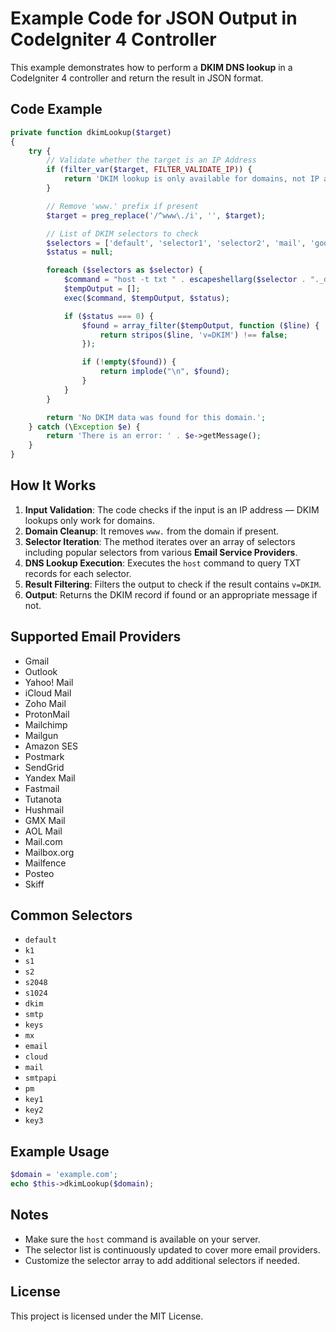 # Example Code for JSON Output in CodeIgniter 4 Controller

This example demonstrates how to perform a **DKIM DNS lookup** in a CodeIgniter 4 controller and return the result in JSON format.

## Code Example

```php
private function dkimLookup($target)
{
    try {
        // Validate whether the target is an IP Address
        if (filter_var($target, FILTER_VALIDATE_IP)) {
            return 'DKIM lookup is only available for domains, not IP addresses.';
        }

        // Remove 'www.' prefix if present
        $target = preg_replace('/^www\./i', '', $target);

        // List of DKIM selectors to check
        $selectors = ['default', 'selector1', 'selector2', 'mail', 'google', 'k1', 'smtpapi', 's1', 'protonmail', 'zoho', 'zmail', 'selector', 's2048', 's1024', 'krs', 'smtp', 'mx', 'dkim', 'email', 'mailchimp', 'news', 'mailgun', 'amazonses', 'selector3', 'selector4', 'selector5', 'postmark', 'pm', 's', 's2', 's3', 's4', 's5', 'keys', 'dk', 'mx1', 'mx2', 'mx3', 'mx4', 'cloud', 'key1', 'key2', 'key3', 'selector6', 'selector7', 'selector8', 'selector9', 'selector10', 'google1', 'google2', 'sig1', 'sig2', 'fm1', 'fm2', 'tutanota', 'hushmail', 'gmx', 'mailbox', 'mailfence', 'posteo', 'skiff'];
        $status = null;

        foreach ($selectors as $selector) {
            $command = "host -t txt " . escapeshellarg($selector . "._domainkey." . $target);
            $tempOutput = [];
            exec($command, $tempOutput, $status);

            if ($status === 0) {
                $found = array_filter($tempOutput, function ($line) {
                    return stripos($line, 'v=DKIM') !== false;
                });

                if (!empty($found)) {
                    return implode("\n", $found);
                }
            }
        }

        return 'No DKIM data was found for this domain.';
    } catch (\Exception $e) {
        return 'There is an error: ' . $e->getMessage();
    }
}
```

## How It Works
1. **Input Validation**: The code checks if the input is an IP address — DKIM lookups only work for domains.
2. **Domain Cleanup**: It removes `www.` from the domain if present.
3. **Selector Iteration**: The method iterates over an array of selectors including popular selectors from various **Email Service Providers**.
4. **DNS Lookup Execution**: Executes the `host` command to query TXT records for each selector.
5. **Result Filtering**: Filters the output to check if the result contains `v=DKIM`.
6. **Output**: Returns the DKIM record if found or an appropriate message if not.

## Supported Email Providers
- Gmail
- Outlook
- Yahoo! Mail
- iCloud Mail
- Zoho Mail
- ProtonMail
- Mailchimp
- Mailgun
- Amazon SES
- Postmark
- SendGrid
- Yandex Mail
- Fastmail
- Tutanota
- Hushmail
- GMX Mail
- AOL Mail
- Mail.com
- Mailbox.org
- Mailfence
- Posteo
- Skiff

## Common Selectors
- `default`
- `k1`
- `s1`
- `s2`
- `s2048`
- `s1024`
- `dkim`
- `smtp`
- `keys`
- `mx`
- `email`
- `cloud`
- `mail`
- `smtpapi`
- `pm`
- `key1`
- `key2`
- `key3`

## Example Usage
```php
$domain = 'example.com';
echo $this->dkimLookup($domain);
```

## Notes
- Make sure the `host` command is available on your server.
- The selector list is continuously updated to cover more email providers.
- Customize the selector array to add additional selectors if needed.

## License
This project is licensed under the MIT License.

